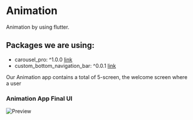 # Animation

 Animation by using flutter.

## Packages we are using:
- carousel_pro: ^1.0.0 [link](https://pub.dev/packages/carousel_pro/versions/1.0.0)
- custom_bottom_navigation_bar: ^0.0.1 [link](https://pub.dev/packages/custom_bottom_navigation_bar)

Our Animation app contains a total of 5-screen, the welcome screen where a user 

### Animation App Final UI

![Preview](/Animation.gif) 
